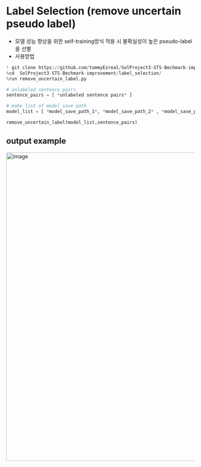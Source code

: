 # Label Selection (remove uncertain pseudo label) 

- 모델 성능 향상을 위한 self-training방식 적용 시 불확실성이 높은 pseudo-label을 선별 
- 사용방법

```python
! git clone https://github.com/tommyEzreal/SolProject3-STS-Bechmark-improvement
%cd  SolProject3-STS-Bechmark-improvement/label_selection/
%run remove_uncertain_label.py
```

```python
# unlabeled sentence pairs
sentence_pairs = [ *unlabeled sentence pairs* ]

# make list of model save path
model_list = [ *model_save_path_1*, *model_save_path_2* , *model_save_path_3* , ... ] # trained model

remove_uncertain_label(model_list,sentence_pairs)

```

## output example
<img width="822" alt="image" src="https://user-images.githubusercontent.com/100064247/210054230-a05ad6d3-5bfb-40f1-9035-9453bf0ddc14.png">
